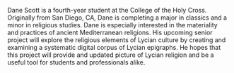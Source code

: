 Dane Scott is a fourth-year student at the College of the Holy Cross. Originally from San Diego, CA, Dane is completing a major in classics and a minor in religious studies. Dane is especially interested in the materiality and practices of ancient Mediterranean religions. His upcoming senior project will explore the religious elements of Lycian culture by creating and examining a systematic digital corpus of Lycian epigraphs. He hopes that this project will provide and updated picture of Lycian religion and be a useful tool for students and professionals alike.   
